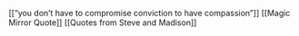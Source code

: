 [[“you don’t have to compromise conviction to have compassion”]]
[[Magic Mirror Quote]]
[[Quotes from Steve and Madison]]